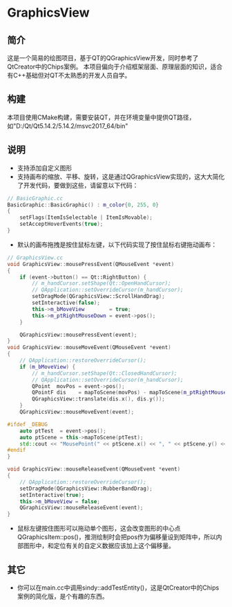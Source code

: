 # GraphicsView
## 简介
这是一个简易的绘图项目，基于QT的QGraphicsView开发，同时参考了QtCreator中的Chips案例。
本项目偏向于介绍框架层面、原理层面的知识，适合有C++基础但对QT不太熟悉的开发人员自学。

## 构建
本项目使用CMake构建，需要安装QT，并在环境变量中提供QT路径，如"D:/Qt/Qt5.14.2/5.14.2/msvc2017_64/bin"

## 说明
- 支持添加自定义图形
- 支持画布的缩放、平移、旋转，这是通过QGraphicsView实现的，这大大简化了开发代码，要做到这些，请留意以下代码：
```cpp
// BasicGraphic.cc
BasicGraphic::BasicGraphic() : m_color{0, 255, 0}
{
    setFlags(ItemIsSelectable | ItemIsMovable);
    setAcceptHoverEvents(true);
}
```
- 默认的画布拖拽是按住鼠标左键，以下代码实现了按住鼠标右键拖动画布：
```cpp
// GraphicsView.cc
void GraphicsView::mousePressEvent(QMouseEvent *event)
{
    if (event->button() == Qt::RightButton) {
        // m_handCursor.setShape(Qt::OpenHandCursor);
        // QApplication::setOverrideCursor(m_handCursor);
        setDragMode(QGraphicsView::ScrollHandDrag);
        setInteractive(false);
        this->m_bMoveView        = true;
        this->m_ptRightMouseDown = event->pos();
    }

    QGraphicsView::mousePressEvent(event);
}
void GraphicsView::mouseMoveEvent(QMouseEvent *event)
{
    // QApplication::restoreOverrideCursor();
    if (m_bMoveView) {
        // m_handCursor.setShape(Qt::ClosedHandCursor);
        // QApplication::setOverrideCursor(m_handCursor);
        QPoint  movPos = event->pos();
        QPointF dis    = mapToScene(movPos) - mapToScene(m_ptRightMouseDown);
        QGraphicsView::translate(dis.x(), dis.y());
    }
    QGraphicsView::mouseMoveEvent(event);

#ifdef _DEBUG
    auto ptTest  = event->pos();
    auto ptScene = this->mapToScene(ptTest);
    std::cout << "MousePoint(" << ptScene.x() << ", " << ptScene.y() << ")" << std::endl;
#endif
}

void GraphicsView::mouseReleaseEvent(QMouseEvent *event)
{
    // QApplication::restoreOverrideCursor();
    setDragMode(QGraphicsView::RubberBandDrag);
    setInteractive(true);
    this->m_bMoveView = false;
    QGraphicsView::mouseReleaseEvent(event);
}
```

- 鼠标左键按住图形可以拖动单个图形，这会改变图形的中心点QGraphicsItem::pos()，推测绘制时会把pos作为偏移量设到矩阵中，所以内部图形中，和定位有关的自定义数据应该加上这个偏移量。

## 其它
- 你可以在main.cc中调用sindy::addTestEntity()，这是QtCreator中的Chips案例的简化版，是个有趣的东西。
